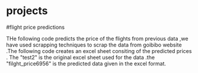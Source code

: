 # projects


   #flight price predictions 

   THe following code predicts the price of the flights from previous data ,we have used scrapping techniques to scrap the data from goibibo website .The following code creates an excel sheet consiting of the predicted prices . The "test2" is the original excel sheet used for the data .the "filght_price6956" is the predicted data given in the excel format.
